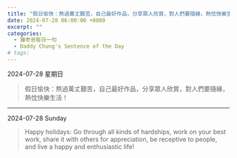 ```yaml
---
title: "假日愉快：熬過萬丈艱苦，自己最好作品，分享眾人欣賞，對人們要隨緣，熱忱快樂生活！ <br> Happy holidays: Go through all kinds of hardships, work on your best work, share it with others for appreciation, be receptive to people, and live a happy and enthusiastic life!"
date: 2024-07-28 06:00:00 +0800
excerpt: ""
categories:
  - 鍾老爸每日一句
  - Daddy Chung's Sentence of the Day
# tags:
---
```


2024-07-28 星期日

> 假日愉快：熬過萬丈艱苦，自己最好作品，分享眾人欣賞，對人們要隨緣，熱忱快樂生活！

---

2024-07-28 Sunday

> Happy holidays: Go through all kinds of hardships, work on your best work, share it with others for appreciation, be receptive to people, and live a happy and enthusiastic life!
